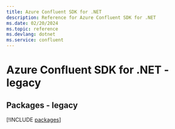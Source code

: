 ```yaml
---
title: Azure Confluent SDK for .NET
description: Reference for Azure Confluent SDK for .NET
ms.date: 02/20/2024
ms.topic: reference
ms.devlang: dotnet
ms.service: confluent
---
```

# Azure Confluent SDK for .NET - legacy
## Packages - legacy
[!INCLUDE [packages](confluent-index.md)]